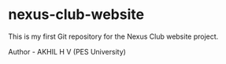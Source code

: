 # nexus-club-website
This is my first Git repository for the Nexus Club website project. 

Author - AKHIL H V (PES University)
